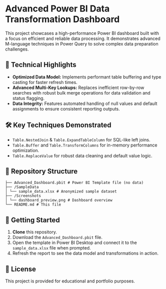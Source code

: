 # Advanced Power BI Data Transformation Dashboard

This project showcases a high-performance Power BI dashboard built with a focus on efficient and reliable data processing. It demonstrates advanced M-language techniques in Power Query to solve complex data preparation challenges.

## 🚀 Technical Highlights

*   **Optimized Data Model:** Implements performant table buffering and type casting for faster refresh times.
*   **Advanced Multi-Key Lookups:** Replaces inefficient row-by-row searches with robust bulk merge operations for data validation and status flagging.
*   **Data Integrity:** Features automated handling of null values and default assignments to ensure consistent reporting outputs.

## 🛠️ Key Techniques Demonstrated

*   `Table.NestedJoin` & `Table.ExpandTableColumn` for SQL-like left joins.
*   `Table.Buffer` and `Table.TransformColumns` for in-memory performance optimization.
*   `Table.ReplaceValue` for robust data cleaning and default value logic.

## 📁 Repository Structure
```
├── Advanced_Dashboard.pbit # Power BI Template file (no data)
├── /SampleData
│ └── sample_data.xlsx # Anonymized sample dataset
├── /Screenshots
│ └── dashboard_preview.png # Dashboard overview
└── README.md # This file
```

## 🚦 Getting Started

1.  **Clone** this repository.
2.  Download the `Advanced_Dashboard.pbit` file.
3.  Open the template in Power BI Desktop and connect it to the `sample_data.xlsx` file when prompted.
4.  Refresh the report to see the data model and transformations in action.

## 📄 License

This project is provided for educational and portfolio purposes.
